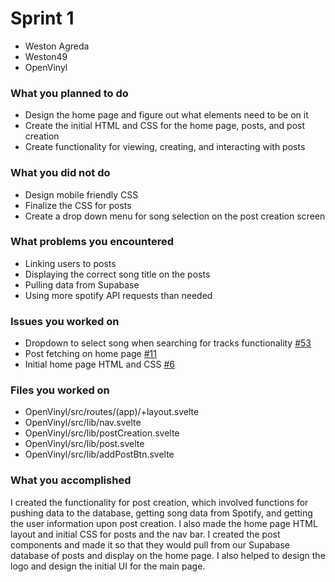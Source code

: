 # Sprint 1

- Weston Agreda
- Weston49
- OpenVinyl  

### What you planned to do

- Design the home page and figure out what elements need to be on it
- Create the initial HTML and CSS for the home page, posts, and post creation
- Create functionality for viewing, creating, and interacting with posts

### What you did not do

- Design mobile friendly CSS
- Finalize the CSS for posts
- Create a drop down menu for song selection on the post creation screen

### What problems you encountered

- Linking users to posts 
- Displaying the correct song title on the posts
- Pulling data from Supabase 
- Using more spotify API requests than needed

### Issues you worked on

- Dropdown to select song when searching for tracks functionality [#53](https://github.com/utk-cs340-fall24/OpenVinyl/issues/53)
- Post fetching on home page [#11](https://github.com/utk-cs340-fall24/OpenVinyl/issues/11)
- Initial home page HTML and CSS [#6](https://github.com/utk-cs340-fall24/OpenVinyl/issues/6)
  
### Files you worked on
- OpenVinyl/src/routes/(app)/+layout.svelte
- OpenVinyl/src/lib/nav.svelte
- OpenVinyl/src/lib/postCreation.svelte
- OpenVinyl/src/lib/post.svelte
- OpenVinyl/src/lib/addPostBtn.svelte

### What you accomplished

I created the functionality for post creation, which involved functions for pushing data to the database, getting song data from Spotify, and getting the user information upon post creation. I also made the home page HTML layout and initial CSS for posts and the nav bar. I created the post components and made it so that they would pull from our Supabase database of posts and display on the home page. I also helped to design the logo and design the initial UI for the main page.
